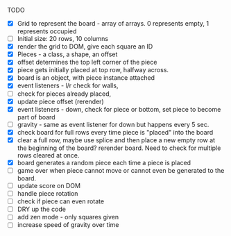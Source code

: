 TODO

- [x] Grid to represent the board - array of arrays. 0 represents empty, 1 represents occupied
- [ ] Initial size: 20 rows, 10 columns
- [x] render the grid to DOM, give each square an ID
- [x] Pieces - a class,  a shape, an offset
- [x] offset determines the top left corner of the piece
- [x] piece gets initially placed at top row, halfway across.
- [x] board is an object, with piece instance attached
- [x] event listeners - l/r check for walls,
- [ ] check for pieces already placed,
- [x] update piece offset (rerender)
- [x] event listeners - down, check for piece or bottom, set piece to become part of board
- [ ] gravity - same as event listener for down but happens every 5 sec.
- [x] check board for full rows every time piece is "placed" into the board
- [x] clear a full row, maybe use splice and then place a new empty row at the beginning of the board? rerender board. Need to check for multiple rows cleared at once.
- [x] board generates a random piece each time a piece is placed
- [ ] game over when piece cannot move or cannot even be generated to the board.
- [ ] update score on DOM
- [ ] handle piece rotation
- [ ] check if piece can even rotate
- [ ] DRY up the code
- [ ] add zen mode - only squares given
- [ ] increase speed of gravity over time

